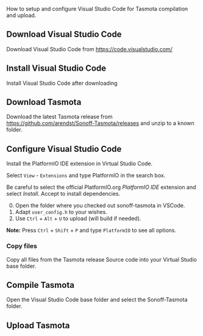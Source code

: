 How to setup and configure Visual Studio Code for Tasmota compilation and upload.

## Download Visual Studio Code
Download Visual Studio Code from https://code.visualstudio.com/

## Install Visual Studio Code
Install Visual Studio Code after downloading

## Download Tasmota
Download the latest Tasmota release from https://github.com/arendst/Sonoff-Tasmota/releases and unzip to a known folder.

## Configure Visual Studio Code
Install the PlatformIO IDE extension in Virtual Studio Code.

Select ``View`` - ``Extensions`` and type PlatformIO in the search box.

Be careful to select the official PlatformIO.org *PlatformIO IDE* extension and select *Install*. Accept to install dependencies.

0. Open the folder where you checked out sonoff-tasmota in VSCode.
0. Adapt `user_config.h` to your wishes.
0. Use `Ctrl` + `Alt` + `U` to upload (will build if needed).

**Note:** Press `Ctrl` + `Shift` + `P` and type `PlatformIO` to see all options.

### Copy files
Copy all files from the Tasmota release Source code into your Virtual Studio base folder.

## Compile Tasmota
Open the Visual Studio Code base folder and select the Sonoff-Tasmota folder.

## Upload Tasmota